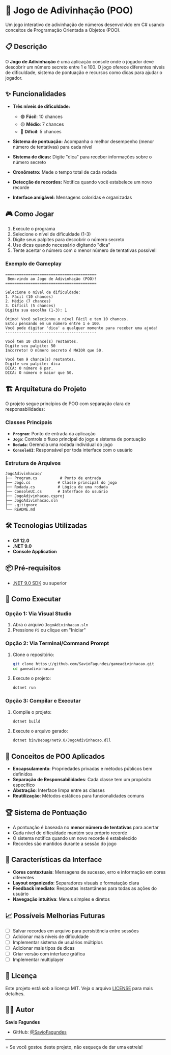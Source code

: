 # 🎯 Jogo de Adivinhação (POO)

Um jogo interativo de adivinhação de números desenvolvido em C# usando conceitos de Programação Orientada a Objetos (POO).

## 📋 Descrição

O **Jogo de Adivinhação** é uma aplicação console onde o jogador deve descobrir um número secreto entre 1 e 100. O jogo oferece diferentes níveis de dificuldade, sistema de pontuação e recursos como dicas para ajudar o jogador.

## ✨ Funcionalidades

- **Três níveis de dificuldade:**
  - 🟢 **Fácil**: 10 chances
  - 🟡 **Médio**: 7 chances  
  - 🔴 **Difícil**: 5 chances

- **Sistema de pontuação:** Acompanha o melhor desempenho (menor número de tentativas) para cada nível
- **Sistema de dicas:** Digite "dica" para receber informações sobre o número secreto
- **Cronômetro:** Mede o tempo total de cada rodada
- **Detecção de recordes:** Notifica quando você estabelece um novo recorde
- **Interface amigável:** Mensagens coloridas e organizadas

## 🎮 Como Jogar

1. Execute o programa
2. Selecione o nível de dificuldade (1-3)
3. Digite seus palpites para descobrir o número secreto
4. Use dicas quando necessário digitando "dica"
5. Tente acertar o número com o menor número de tentativas possível!

### Exemplo de Gameplay

```
========================================
 Bem-vindo ao Jogo de Adivinhação (POO)!
========================================

Selecione o nível de dificuldade:
1. Fácil (10 chances)
2. Médio (7 chances)
3. Difícil (5 chances)
Digite sua escolha (1-3): 1

Ótimo! Você selecionou o nível Fácil e tem 10 chances.
Estou pensando em um número entre 1 e 100.
Você pode digitar 'dica' a qualquer momento para receber uma ajuda!
----------------------------------------

Você tem 10 chance(s) restantes.
Digite seu palpite: 50
Incorreto! O número secreto é MAIOR que 50.

Você tem 9 chance(s) restantes.
Digite seu palpite: dica
DICA: O número é par.
DICA: O número é maior que 50.
```

## 🏗️ Arquitetura do Projeto

O projeto segue princípios de POO com separação clara de responsabilidades:

### Classes Principais

- **`Program`**: Ponto de entrada da aplicação
- **`Jogo`**: Controla o fluxo principal do jogo e sistema de pontuação
- **`Rodada`**: Gerencia uma rodada individual do jogo
- **`ConsoleUI`**: Responsável por toda interface com o usuário

### Estrutura de Arquivos

```
JogoAdivinhacao/
├── Program.cs          # Ponto de entrada
├── Jogo.cs            # Classe principal do jogo
├── Rodada.cs          # Lógica de uma rodada
├── ConsoleUI.cs       # Interface do usuário
├── JogoAdivinhacao.csproj
├── JogoAdivinhacao.sln
├── .gitignore
└── README.md
```

## 🛠️ Tecnologias Utilizadas

- **C# 12.0**
- **.NET 9.0**
- **Console Application**

## 📦 Pré-requisitos

- [.NET 9.0 SDK](https://dotnet.microsoft.com/download/dotnet/9.0) ou superior

## 🚀 Como Executar

### Opção 1: Via Visual Studio
1. Abra o arquivo `JogoAdivinhacao.sln`
2. Pressione `F5` ou clique em "Iniciar"

### Opção 2: Via Terminal/Command Prompt
1. Clone o repositório:
   ```bash
   git clone https://github.com/SavioFagundes/gameadivinhacao.git
   cd gameadivinhacao
   ```

2. Execute o projeto:
   ```bash
   dotnet run
   ```

### Opção 3: Compilar e Executar
1. Compile o projeto:
   ```bash
   dotnet build
   ```

2. Execute o arquivo gerado:
   ```bash
   dotnet bin/Debug/net9.0/JogoAdivinhacao.dll
   ```

## 🎯 Conceitos de POO Aplicados

- **Encapsulamento**: Propriedades privadas e métodos públicos bem definidos
- **Separação de Responsabilidades**: Cada classe tem um propósito específico
- **Abstração**: Interface limpa entre as classes
- **Reutilização**: Métodos estáticos para funcionalidades comuns

## 🏆 Sistema de Pontuação

- A pontuação é baseada no **menor número de tentativas** para acertar
- Cada nível de dificuldade mantém seu próprio recorde
- O sistema notifica quando um novo recorde é estabelecido
- Recordes são mantidos durante a sessão do jogo

## 🎨 Características da Interface

- **Cores contextuais**: Mensagens de sucesso, erro e informação em cores diferentes
- **Layout organizado**: Separadores visuais e formatação clara
- **Feedback imediato**: Respostas instantâneas para todas as ações do usuário
- **Navegação intuitiva**: Menus simples e diretos

## 📈 Possíveis Melhorias Futuras

- [ ] Salvar recordes em arquivo para persistência entre sessões
- [ ] Adicionar mais níveis de dificuldade
- [ ] Implementar sistema de usuários múltiplos
- [ ] Adicionar mais tipos de dicas
- [ ] Criar versão com interface gráfica
- [ ] Implementar multiplayer

## 📄 Licença

Este projeto está sob a licença MIT. Veja o arquivo [LICENSE](LICENSE) para mais detalhes.

## 👨‍💻 Autor

**Savio Fagundes**
- GitHub: [@SavioFagundes](https://github.com/SavioFagundes)

---

⭐ Se você gostou deste projeto, não esqueça de dar uma estrela!
